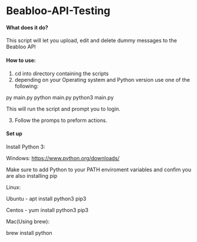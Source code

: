 # Beabloo-API-Testing

#### What does it do?

This script will let you upload, edit and delete dummy messages to the Beabloo API


#### How to use:

1. cd into directory containing the scripts
2. depending on your Operating system and Python version use one of the following:

py main.py
python main.py
python3 main.py

This will run the script and prompt you to login.

3. Follow the promps to preform actions.


#### Set up

Install Python 3:

Windows:
https://www.python.org/downloads/

Make sure to add Python to your PATH enviroment variables and confim you are also installing pip


Linux: 

Ubuntu - apt install python3 pip3

Centos - yum install python3 pip3


Mac(Using brew):

brew install python



